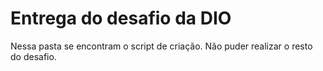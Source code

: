 # Entrega do desafio da DIO

Nessa pasta se encontram o script de criação. Não puder realizar o resto do desafio.
